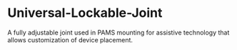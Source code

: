 # Universal-Lockable-Joint
A fully adjustable joint used in PAMS mounting for assistive technology that allows customization of device placement.
